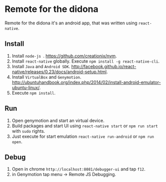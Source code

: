 # Remote for the didona

Remote for the didona it's an android app, that was written using `react-native`.

## Install
1. Install `node-js `. https://github.com/creationix/nvm.
2. Install `react-native` globally. Execute `npm install -g react-native-cli`.
3. Install `Java` and `Android SDK`. http://facebook.github.io/react-native/releases/0.23/docs/android-setup.html.
4. Install `VirtualBox` and `Genymotion`. http://ubuntuhandbook.org/index.php/2014/02/install-android-emulator-ubuntu-linux/.
5. Execute `npm install`.

## Run
1. Open genymotion and start an virtual device.
2. Build packages and start UI using `react-native start` or `npm run start` with `sudo` rights.
3. Just execute for start emulation `react-native run-android` or `npm run open`.

## Debug
1. Open in chrome `http://localhost:8081/debugger-ui` and tap `f12`.
2. in Genymotion tap menu -> Remote JS Debugging.
